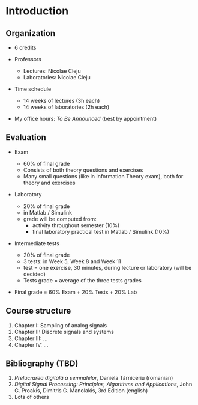 # Introduction

## Organization

- 6 credits
- Professors
    - Lectures: Nicolae Cleju
    - Laboratories: Nicolae Cleju

- Time schedule
    - 14 weeks of lectures (3h each)
    - 14 weeks of laboratories (2h each)

- My office hours: *To Be Announced* (best by appointment)


## Evaluation

- Exam
    - 60% of final grade
    - Consists of both theory questions and exercises
    - Many small questions (like in Information Theory exam), both for theory and exercises

- Laboratory
    - 20% of final grade
    - in Matlab / Simulink
    - grade will be computed from:
        - activity throughout semester (10%)
        - final laboratory practical test in Matlab / Simulink (10%)

- Intermediate tests
    - 20% of final grade
    - 3 tests: in Week 5, Week 8 and Week 11
    - test = one exercise, 30 minutes, during lecture or laboratory (will be decided)
    - Tests grade = average of the three tests grades

- Final grade = 60% Exam + 20% Tests + 20% Lab


## Course structure
1. Chapter I:   Sampling of analog signals
2. Chapter II:  Discrete signals and systems
3. Chapter III: ...
4. Chapter IV:  ...

## Bibliography (TBD)

1. *Prelucrarea digitală a semnalelor*, Daniela Tărniceriu (romanian)
2. *Digital Signal Processing: Principles, Algorithms and Applications*, John G. Proakis, Dimitris G. Manolakis, 3rd Edition (english)
3. Lots of others
